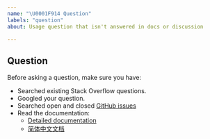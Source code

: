 ```yaml
---
name: "\U0001F914 Question"
labels: "question"
about: Usage question that isn't answered in docs or discussion

---
```


## Question

Before asking a question, make sure you have:

- Searched existing Stack Overflow questions.
- Googled your question.
- Searched open and closed [GitHub issues](https://github.com/pingcap/dumpling/issues?q=is%3Aissue)
- Read the documentation:
    * [Detailed documentation](https://github.com/pingcap/dumpling/blob/master/docs/en/user-guide.md)
    * [简体中文文档](https://github.com/pingcap/dumpling/blob/master/docs/cn/user-guide.md)
